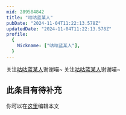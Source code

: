 ```yaml
---
mid: 289584842
title: "咕咕蓝某人"
pubDate: "2024-11-04T11:22:13.578Z"
updatedDate: "2024-11-04T11:22:13.578Z"
profile:
  {
    Nickname: ["咕咕蓝某人"],
  }
---
```


关注[咕咕蓝某人](https://space.bilibili.com/289584842)谢谢喵~ 关注[咕咕蓝某人](https://space.bilibili.com/289584842)谢谢喵~

## 此条目有待补充
你可以在[这里](https://github.com/Yuhanawa/VTuber.ICU-Content/edit/master/v/咕咕蓝某人/index.md)编辑本文

